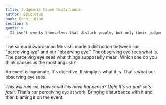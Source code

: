 ```yaml
---
title: Judgments Cause Disturbance
author: Epictetus
book: Enchiridion
section: 5
quote: >
  It isn't events themselves that disturb people, but only their judgments about them.
---
```


The samurai swordsman Musashi made a distinction between our "perceiving eye" and our "observing eye." The observing eye sees what is. The perceiving eye sees what things supposedly mean. Which one do you think causes us the most anguish?

An event is inanimate. It's objective. It simply is what it is. That's what our observing eye sees.

_This will ruin me._ _How could this have happened?_ _Ugh! It's so-and-so's fault._ That's our perceiving eye at work. Bringing disturbance with it and then blaming it on the event.
